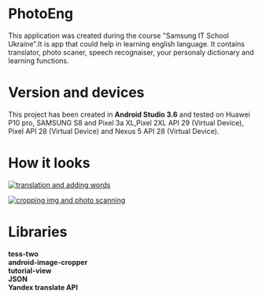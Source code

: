 # PhotoEng

This application was created during the course "Samsung IT School Ukraine".It is app that could help in learning english language.
It contains translator, photo scaner, speech recognaiser, your personaly dictionary and learning functions.

# Version and devices
This project has been created in **Android Studio 3.6** and tested on Huawei P10 pro, SAMSUNG S8 and Pixel 3a XL,Pixel 2XL API 29 (Virtual Device), Pixel API 28 (Virtual Device) and Nexus 5 API 28 (Virtual Device).

# How it looks
<a href="https://media.giphy.com/media/hsCEA8453cstZRHBO9/giphy.gif"><img src="https://media.giphy.com/media/hsCEA8453cstZRHBO9/giphy.gif" title="translation and adding words"/></a>

<a href="https://media.giphy.com/media/jqH9e0eXTVCAuNmp2x/giphy.gif"><img src="https://media.giphy.com/media/jqH9e0eXTVCAuNmp2x/giphy.gif" title="cropping img and photo scanning"/></a>

# Libraries

**tess-two**</br>
**android-image-cropper** </br>
**tutorial-view**</br>
**JSON**</br>
**Yandex translate API**</br>
